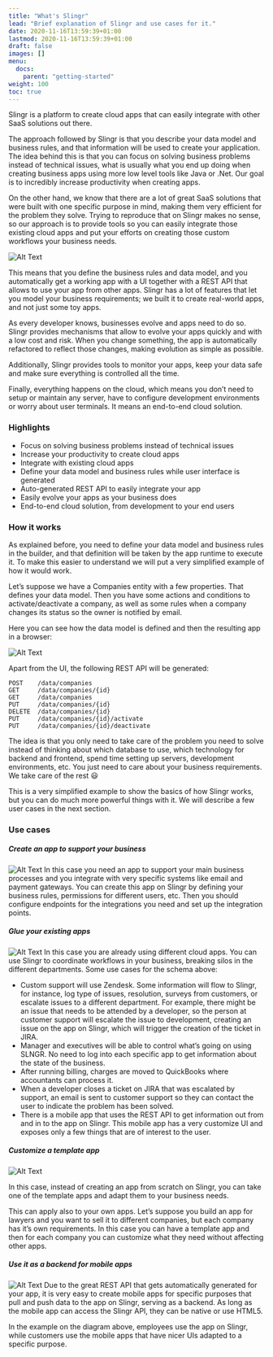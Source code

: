 ```yaml
---
title: "What's Slingr"
lead: "Brief explanation of Slingr and use cases for it."
date: 2020-11-16T13:59:39+01:00
lastmod: 2020-11-16T13:59:39+01:00
draft: false
images: []
menu:
  docs:
    parent: "getting-started"
weight: 100
toc: true
---
```


Slingr is a platform to create cloud apps that can easily integrate with other SaaS solutions out there.

The approach followed by Slingr is that you describe your data model and business rules, and that information will be used to create your application. The idea behind this is that you can focus on solving business problems instead of technical issues, what is usually what you end up doing when creating business apps using more low level tools like Java or .Net. Our goal is to incredibly increase productivity when creating apps.

On the other hand, we know that there are a lot of great SaaS solutions that were built with one specific purpose in mind, making them very efficient for the problem they solve. Trying to reproduce that on Slingr makes no sense, so our approach is to provide tools so you can easily integrate those existing cloud apps and put your efforts on creating those custom workflows your business needs.

![Alt Text](/images/vendor/whats-slingr-stack.png)

This means that you define the business rules and data model, and you automatically get a working app with a UI together with a REST API that allows to use your app from other apps. Slingr has a lot of features that let you model your business requirements; we built it to create real-world apps, and not just some toy apps.

As every developer knows, businesses evolve and apps need to do so. Slingr provides mechanisms that allow to evolve your apps quickly and with a low cost and risk. When you change something, the app is automatically refactored to reflect those changes, making evolution as simple as possible.

Additionally, Slingr provides tools to monitor your apps, keep your data safe and make sure everything is controlled all the time.

Finally, everything happens on the cloud, which means you don’t need to setup or maintain any server, have to configure development environments or worry about user terminals. It means an end-to-end cloud solution.

### Highlights

- Focus on solving business problems instead of technical issues
- Increase your productivity to create cloud apps
- Integrate with existing cloud apps
- Define your data model and business rules while user interface is generated
- Auto-generated REST API to easily integrate your app
- Easily evolve your apps as your business does
- End-to-end cloud solution, from development to your end users


### How it works

As explained before, you need to define your data model and business rules in the builder, and that definition will be taken by the app runtime to execute it. To make this easier to understand we will put a very simplified example of how it would work.

Let’s suppose we have a Companies entity with a few properties. That defines your data model. Then you have some actions and conditions to activate/deactivate a company, as well as some rules when a company changes its status so the owner is notified by email.

Here you can see how the data model is defined and then the resulting app in a browser:

![Alt Text](/images/vendor/how-it-works.png)

Apart from the UI, the following REST API will be generated:

```
POST    /data/companies
GET     /data/companies/{id}
GET     /data/companies
PUT     /data/companies/{id}
DELETE  /data/companies/{id}
PUT     /data/companies/{id}/activate
PUT     /data/companies/{id}/deactivate
```

The idea is that you only need to take care of the problem you need to solve instead of thinking about which database to use, which technology for backend and frontend, spend time setting up servers, development environments, etc. You just need to care about your business requirements. We take care of the rest 😃

This is a very simplified example to show the basics of how Slingr works, but you can do much more powerful things with it. We will describe a few user cases in the next section.

### Use cases
##### Create an app to support your business
![Alt Text](/images/vendor/whats-slingr-stack.png)
In this case you need an app to support your main business processes and you integrate with very specific systems like email and payment gateways. You can create this app on Slingr by defining your business rules, permissions for different users, etc. Then you should configure endpoints for the integrations you need and set up the integration points.

##### Glue your existing apps
![Alt Text](/images/vendor/glue.png)
In this case you are already using different cloud apps. You can use Slingr to coordinate workflows in your business, breaking silos in the different departments. Some use cases for the schema above:

- Custom support will use Zendesk. Some information will flow to Slingr, for instance, log type of issues, resolution, surveys from customers, or escalate issues to a different department. For example, there might be an issue that needs to be attended by a developer, so the person at customer support will escalate the issue to development, creating an issue on the app on Slingr, which will trigger the creation of the ticket in JIRA.
- Manager and executives will be able to control what’s going on using SLNGR. No need to log into each specific app to get information about the state of the business.
- After running billing, charges are moved to QuickBooks where accountants can process it.
- When a developer closes a ticket on JIRA that was escalated by support, an email is sent to customer support so they can contact the user to indicate the problem has been solved.
- There is a mobile app that uses the REST API to get information out from and in to the app on Slingr. This mobile app has a very customize UI and exposes only a few things that are of interest to the user.

##### Customize a template app
![Alt Text](/images/vendor/customize.png)


In this case, instead of creating an app from scratch on Slingr, you can take one of the template apps and adapt them to your business needs.

This can apply also to your own apps. Let’s suppose you build an app for lawyers and you want to sell it to different companies, but each company has it’s own requirements. In this case you can have a template app and then for each company you can customize what they need without affecting other apps.

##### Use it as a backend for mobile apps
![Alt Text](/images/vendor/useit.png)
Due to the great REST API that gets automatically generated for your app, it is very easy to create mobile apps for specific purposes that pull and push data to the app on Slingr, serving as a backend. As long as the mobile app can access the Slingr API, they can be native or use HTML5.

In the example on the diagram above, employees use the app on Slingr, while customers use the mobile apps that have nicer UIs adapted to a specific purpose.

